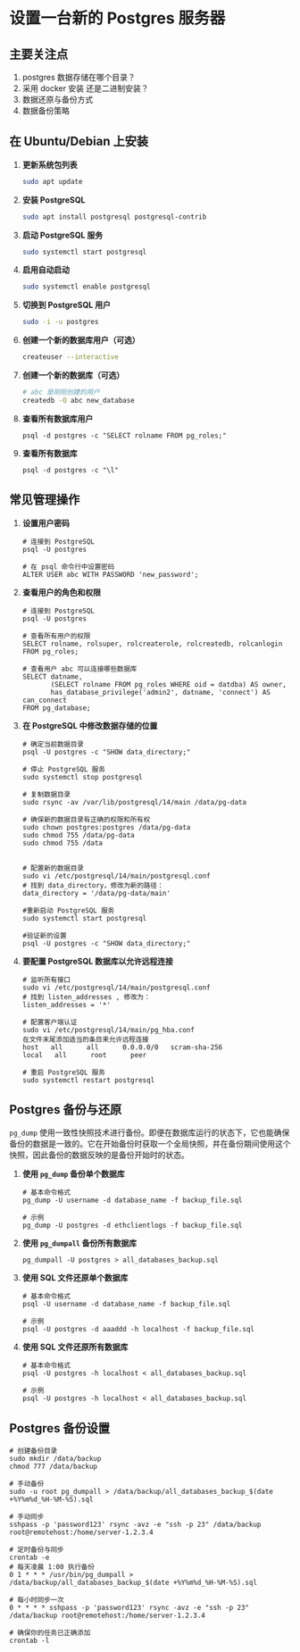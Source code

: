 # 设置一台新的 Postgres 服务器

## **主要关注点**
1. postgres 数据存储在哪个目录？
2. 采用 docker 安装 还是二进制安装？
3. 数据还原与备份方式
4. 数据备份策略

## 在 Ubuntu/Debian 上安装

1. **更新系统包列表**

   ```bash
   sudo apt update
   ```

2. **安装 PostgreSQL**

   ```bash
   sudo apt install postgresql postgresql-contrib
   ```

3. **启动 PostgreSQL 服务**

   ```bash
   sudo systemctl start postgresql
   ```

4. **启用自动启动**

   ```bash
   sudo systemctl enable postgresql
   ```

5. **切换到 PostgreSQL 用户**

   ```bash
   sudo -i -u postgres
   ```

6. **创建一个新的数据库用户（可选）**

   ```bash
   createuser --interactive
   ```

7. **创建一个新的数据库（可选）**

   ```bash
   # abc 是刚刚创建的用户
   createdb -O abc new_database
   ```

8. **查看所有数据库用户**

   ```
   psql -d postgres -c "SELECT rolname FROM pg_roles;"
   ```

9. **查看所有数据库**

   ```
   psql -d postgres -c "\l"
   ```


## 常见管理操作

1. **设置用户密码**

   ```shell
   # 连接到 PostgreSQL
   psql -U postgres
   
   # 在 psql 命令行中设置密码
   ALTER USER abc WITH PASSWORD 'new_password';
   ```

2. **查看用户的角色和权限**

   ```shell
   # 连接到 PostgreSQL
   psql -U postgres
   
   # 查看所有用户的权限
   SELECT rolname, rolsuper, rolcreaterole, rolcreatedb, rolcanlogin
   FROM pg_roles;
   
   # 查看用户 abc 可以连接哪些数据库
   SELECT datname,
          (SELECT rolname FROM pg_roles WHERE oid = datdba) AS owner,
          has_database_privilege('admin2', datname, 'connect') AS can_connect
   FROM pg_database;
   ```

3. **在 PostgreSQL 中修改数据存储的位置**

   ```shell
   # 确定当前数据目录
   psql -U postgres -c "SHOW data_directory;"
   
   # 停止 PostgreSQL 服务
   sudo systemctl stop postgresql
   
   # 复制数据目录
   sudo rsync -av /var/lib/postgresql/14/main /data/pg-data
   
   # 确保新的数据目录有正确的权限和所有权
   sudo chown postgres:postgres /data/pg-data
   sudo chmod 755 /data/pg-data
   sudo chmod 755 /data
   
   
   # 配置新的数据目录
   sudo vi /etc/postgresql/14/main/postgresql.conf
   # 找到 data_directory，修改为新的路径：
   data_directory = '/data/pg-data/main'
   
   #重新启动 PostgreSQL 服务
   sudo systemctl start postgresql
   
   #验证新的设置
   psql -U postgres -c "SHOW data_directory;"
   ```

4. **要配置 PostgreSQL 数据库以允许远程连接**

   ```shell
   # 监听所有接口
   sudo vi /etc/postgresql/14/main/postgresql.conf
   # 找到 listen_addresses , 修改为：
   listen_addresses = '*'
   
   # 配置客户端认证
   sudo vi /etc/postgresql/14/main/pg_hba.conf
   在文件末尾添加适当的条目来允许远程连接
   host   all      all      0.0.0.0/0   scram-sha-256
   local   all      root      peer
   
   # 重启 PostgreSQL 服务
   sudo systemctl restart postgresql
   ```

##  Postgres 备份与还原

`pg_dump` 使用一致性快照技术进行备份。即便在数据库运行的状态下，它也能确保备份的数据是一致的。它在开始备份时获取一个全局快照，并在备份期间使用这个快照，因此备份的数据反映的是备份开始时的状态。

1. **使用 `pg_dump` 备份单个数据库**

   ```shell
   # 基本命令格式
   pg_dump -U username -d database_name -f backup_file.sql
   
   # 示例
   pg_dump -U postgres -d ethclientlogs -f backup_file.sql
   ```

2. **使用 `pg_dumpall` 备份所有数据库**

   ```
   pg_dumpall -U postgres > all_databases_backup.sql
   ```

3. **使用 SQL 文件还原单个数据库**

   ```shell
   # 基本命令格式
   psql -U username -d database_name -f backup_file.sql
   
   # 示例
   psql -U postgres -d aaaddd -h localhost -f backup_file.sql
   ```

4. **使用 SQL 文件还原所有数据库**

   ```shell
   # 基本命令格式
   psql -U postgres -h localhost < all_databases_backup.sql
   
   # 示例
   psql -U postgres -h localhost < all_databases_backup.sql
   ```

## Postgres 备份设置

```shell
# 创建备份目录
sudo mkdir /data/backup
chmod 777 /data/backup

# 手动备份
sudo -u root pg_dumpall > /data/backup/all_databases_backup_$(date +%Y%m%d_%H-%M-%S).sql

# 手动同步
sshpass -p 'password123' rsync -avz -e "ssh -p 23" /data/backup root@remotehost:/home/server-1.2.3.4

# 定时备份与同步
crontab -e
# 每天凌晨 1:00 执行备份
0 1 * * * /usr/bin/pg_dumpall > /data/backup/all_databases_backup_$(date +%Y%m%d_%H-%M-%S).sql

# 每小时同步一次
0 * * * * sshpass -p 'password123' rsync -avz -e "ssh -p 23" /data/backup root@remotehost:/home/server-1.2.3.4

# 确保你的任务已正确添加
crontab -l
```



